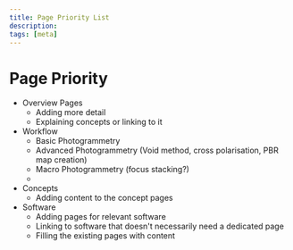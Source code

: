 ```yaml
---
title: Page Priority List
description: 
tags: [meta]
---
```

# Page Priority

* Overview Pages
  * Adding more detail
  * Explaining concepts or linking to it
* Workflow
  * Basic Photogrammetry
  * Advanced Photogrammetry (Void method, cross polarisation, PBR map creation)
  * Macro Photogrammetry (focus stacking?)
  * 
* Concepts
  * Adding content to the concept pages
* Software 
  * Adding pages for relevant software
  * Linking to software that doesn't necessarily need a dedicated page
  * Filling the existing pages with content 